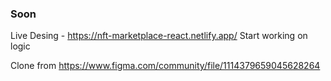 ### Soon


Live Desing - https://nft-marketplace-react.netlify.app/
Start working on logic 


Clone from https://www.figma.com/community/file/1114379659045628264
